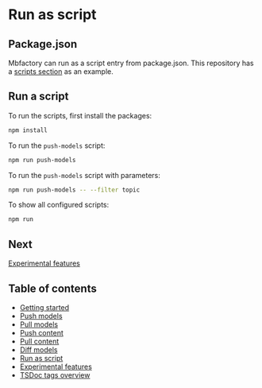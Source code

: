 # Run as script

## Package.json

Mbfactory can run as a script entry from package.json. This repository has a
[scripts section](../package.json#L10) as an example.

## Run a script

To run the scripts, first install the packages:

```bash
npm install
```

To run the `push-models` script:

```bash
npm run push-models
```

To run the `push-models` script with parameters:

```bash
npm run push-models -- --filter topic
```

To show all configured scripts:

```bash
npm run
```

## Next

[Experimental features](./experimental-features.md)

## Table of contents

- [Getting started](./getting-started.md)
- [Push models](./push-models.md)
- [Pull models](./pull-models.md)
- [Push content](./push-content.md)
- [Pull content](./pull-content.md)
- [Diff models](./diff-models.md)
- [Run as script](./run-as-script.md)
- [Experimental features](./experimental-features.md)
- [TSDoc tags overview](./tsdocs-tags-overview.md)
